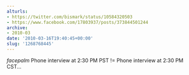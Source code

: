 ```yaml
---
alturls:
- https://twitter.com/bismark/status/10584320503
- https://www.facebook.com/17803937/posts/373844501244
archive:
- 2010-03
date: '2010-03-16T19:40:45+00:00'
slug: '1268768445'
---
```


*facepalm* Phone interview at 2:30 PM PST != Phone interview at 2:30 PM CST...


